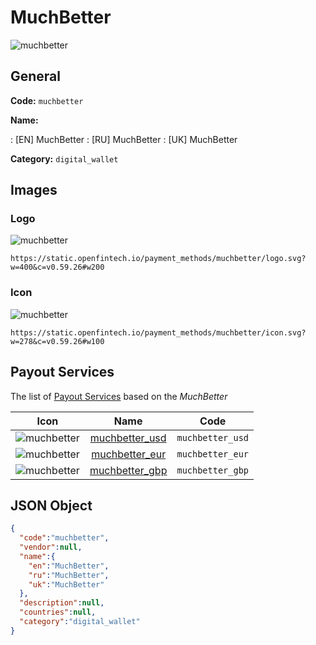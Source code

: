 
# MuchBetter 
![muchbetter](https://static.openfintech.io/payment_methods/muchbetter/logo.svg?w=400&c=v0.59.26#w200)  

## General 
**Code:** `muchbetter` 
 
**Name:** 
 
:	[EN] MuchBetter 
:	[RU] MuchBetter 
:	[UK] MuchBetter 
 
**Category:** `digital_wallet` 
 

## Images 

### Logo 
![muchbetter](https://static.openfintech.io/payment_methods/muchbetter/logo.svg?w=400&c=v0.59.26#w200)  

```
https://static.openfintech.io/payment_methods/muchbetter/logo.svg?w=400&c=v0.59.26#w200
```  

### Icon 
![muchbetter](https://static.openfintech.io/payment_methods/muchbetter/icon.svg?w=278&c=v0.59.26#w100)  

```
https://static.openfintech.io/payment_methods/muchbetter/icon.svg?w=278&c=v0.59.26#w100
```  

## Payout Services 
 
The list of [Payout Services](/payout-services/) based on the _MuchBetter_ 

|Icon|Name|Code| 
|:---:|:---:|:---:| 
|![muchbetter](https://static.openfintech.io/payout_methods/muchbetter/icon.svg?w=278&c=v0.59.26#w40) |[muchbetter_usd](/payout-services/muchbetter_usd/)|`muchbetter_usd`| 
|![muchbetter](https://static.openfintech.io/payout_methods/muchbetter/icon.svg?w=278&c=v0.59.26#w40) |[muchbetter_eur](/payout-services/muchbetter_eur/)|`muchbetter_eur`| 
|![muchbetter](https://static.openfintech.io/payout_methods/muchbetter/icon.svg?w=278&c=v0.59.26#w40) |[muchbetter_gbp](/payout-services/muchbetter_gbp/)|`muchbetter_gbp`| 
 

## JSON Object 

```json
{
  "code":"muchbetter",
  "vendor":null,
  "name":{
    "en":"MuchBetter",
    "ru":"MuchBetter",
    "uk":"MuchBetter"
  },
  "description":null,
  "countries":null,
  "category":"digital_wallet"
}
```  
